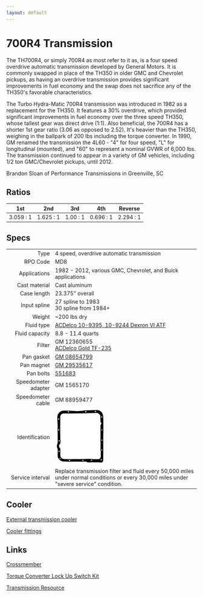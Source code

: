 ```yaml
---
layout: default
---
```


# 700R4 Transmission

The TH700R4, or simply 700R4 as most refer to it as, is a four speed overdrive automatic transmission developed by General Motors. It is commonly swapped in place of the TH350 in older GMC and Chevrolet pickups, as having an overdrive transmission provides significant improvements in fuel economy and the swap does not sacrifice any of the TH350's favorable characteristics.

The Turbo Hydra-Matic 700R4 transmission was introduced in 1982 as a replacement for the TH350. It features a 30% overdrive, which provided significant improvements in fuel economy over the three speed TH350, whose tallest gear was direct drive (1:1). Also beneficial, the 700R4 has a shorter 1st gear ratio (3.06 as opposed to 2.52). It's heavier than the TH350, weighing in the ballpark of 200 lbs including the torque converter. In 1990, GM renamed the transmission the 4L60 - "4" for four speed, "L" for longitudinal (mounted), and "60" to represent a nominal GVWR of 6,000 lbs. The transmission continued to appear in a variety of GM vehicles, including 1/2 ton GMC/Chevrolet pickups, until 2012.

Brandon Sloan of Performance Transmissions in Greenville, SC

## Ratios

| 1st | 2nd | 3rd | 4th | Reverse |
| -- | -- | -- | -- | -- |
| 3.059 : 1 | 1.625 : 1 | 1.00 : 1 | 0.696 : 1 | 2.294 : 1 |

## Specs

| | |
| --: | -- |
| Type | 4 speed, overdrive automatic transmission |
| RPO Code | MD8 |
| Applications | 1982 - 2012, various GMC, Chevrolet, and Buick applications |
| Cast material | Cast aluminum |
| Case length | 23.375" overall |
| Input spline | 27 spline to 1983 <br> 30 spline from 1984+ |
| Weight | ~200 lbs dry |
| Fluid type | [ACDelco 10-9395, 10-9244 Dexron VI ATF](http://amzn.to/2sFDUGJ) |
| Fluid capacity | 8.8 - 11.4 quarts |
| Filter | GM 12360655 <br> [ACDelco Gold TF-235](https://a.co/d/hlbtuSz) |
| Pan gasket | [GM 08654799](https://amzn.to/3Jzt5hc) |
| Pan magnet | [GM 29535617](https://amzn.to/3VzHlMB) |
| Pan bolts | [551683](https://a.co/d/afhevKP)|
| Speedometer adapter | GM 1565170 |
| Speedometer cable | GM 88959477 |
| Identification | ![ID](../images/700r4_gasket.jpg)
| Service interval | Replace transmission filter and fluid every 50,000 miles under normal conditions or every 30,000 miles under "severe service" condition. |

## Cooler

[External transmission cooler](https://www.ebay.com/itm/255462079362)

[Cooler fittings](https://www.ebay.com/itm/274948562027)

## Links

[Crossmember](https://tejassteelworks.com/product/high-clearance-transmission-cross-member-2wd/)

[Torque Converter Lock Up Switch Kit](https://www.ebay.com/itm/263099168550)

[Transmission Resource](https://www.700r4transmissionhq.com/)